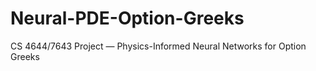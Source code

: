 # Neural-PDE-Option-Greeks
CS 4644/7643 Project — Physics-Informed Neural Networks for Option Greeks
